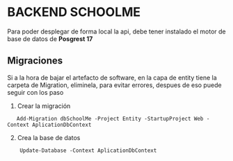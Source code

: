 # BACKEND SCHOOLME

Para poder desplegar de forma local la api, debe tener instalado el motor de base de datos de **Posgrest 17**


## Migraciones

Si a la hora de bajar el artefacto de software, en la capa de entity tiene la carpeta de Migration, eliminela, para evitar errores, despues de eso puede seguir con los paso

1. Crear la migración
 ``` 
    Add-Migration dbSchoolMe -Project Entity -StartupProject Web -Context AplicationDbContext

```

2. Crea la base de datos
 
```
    Update-Database -Context AplicationDbContext

```